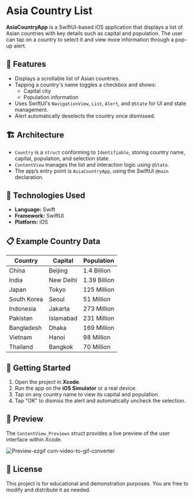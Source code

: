 # Asia Country List

**AsiaCountryApp** is a SwiftUI-based iOS application that displays a list of Asian countries with key details such as capital and population. The user can tap on a country to select it and view more information through a pop-up alert.

## 📱 Features

- Displays a scrollable list of Asian countries.
- Tapping a country's name toggles a checkbox and shows:
  - Capital city
  - Population information
- Uses SwiftUI's `NavigationView`, `List`, `Alert`, and `@State` for UI and state management.
- Alert automatically deselects the country once dismissed.

## 🏗️ Architecture

- `Country` is a `struct` conforming to `Identifiable`, storing country name, capital, population, and selection state.
- `ContentView` manages the list and interaction logic using `@State`.
- The app’s entry point is `AsiaCountryApp`, using the SwiftUI `@main` declaration.

## 🔧 Technologies Used

- **Language:** Swift
- **Framework:** SwiftUI
- **Platform:** iOS

## 📋 Example Country Data

| Country          | Capital     | Population  |
|------------------|-------------|-------------|
| China            | Beijing     | 1.4 Billion |
| India            | New Delhi   | 1.39 Billion|
| Japan            | Tokyo       | 125 Million|
| South Korea      | Seoul       | 51 Million |
| Indonesia        | Jakarta     | 273 Million|
| Pakistan         | Islamabad   | 231 Million|
| Bangladesh       | Dhaka       | 169 Million|
| Vietnam          | Hanoi       | 98 Million |
| Thailand         | Bangkok     | 70 Million |

## 🚀 Getting Started

1. Open the project in **Xcode**.
2. Run the app on the **iOS Simulator** or a real device.
3. Tap on any country name to view its capital and population.
4. Tap "OK" to dismiss the alert and automatically uncheck the selection.

## 🧪 Preview

The `ContentView_Previews` struct provides a live preview of the user interface within Xcode.

![Preview-ezgif com-video-to-gif-converter](https://github.com/user-attachments/assets/f864ac83-245f-4cbc-a569-adc8a7f9045b)


## 📄 License

This project is for educational and demonstration purposes. You are free to modify and distribute it as needed.

